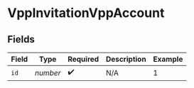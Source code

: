 # VppInvitationVppAccount


## Fields

| Field              | Type               | Required           | Description        | Example            |
| ------------------ | ------------------ | ------------------ | ------------------ | ------------------ |
| `id`               | *number*           | :heavy_check_mark: | N/A                | 1                  |